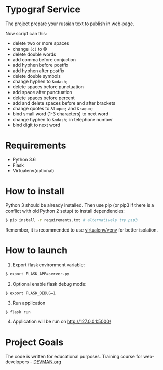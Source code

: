# Typograf Service

The project prepare your russian text to publish in web-page.

Now script can this:

- delete two or more spaces
- change `(c)` to &copy;
- delete double words
- add comma before conjuction
- add hyphen before postfix
- add hyphen after postfix
- delete double symbols
- change hyphen to `&mdash;`
- delete spaces before punctuation
- add space after punctuation
- delete spaces before percent
- add and delete spaces before and after brackets
- change quotes to `&laquo;` and `&raquo;`
- bind small word (1-3 characters) to next word
- change hyphen to `&ndash;` in telephone number
- bind digit to next word

# Requirements

- Python 3.6
- Flask
- Virtualenv(optional)

# How to install

Python 3 should be already installed. Then use pip (or pip3 if there is a conflict with old Python 2 setup) to install dependencies:

```bash
$ pip install -r requirements.txt # alternatively try pip3
```
Remember, it is recommended to use [virtualenv/venv](https://devman.org/encyclopedia/pip/pip_virtualenv/) for better isolation.

# How to launch

1. Export flask environment variable:
```bash
$ export FLASK_APP=server.py
```

2. Optional enable flask debug mode:
```bash
$ export FLASK_DEBUG=1
```

3. Run application
```
$ flask run
```

4. Application will be run on http://127.0.0.1:5000/ 

# Project Goals

The code is written for educational purposes. Training course for web-developers - [DEVMAN.org](https://devman.org)
